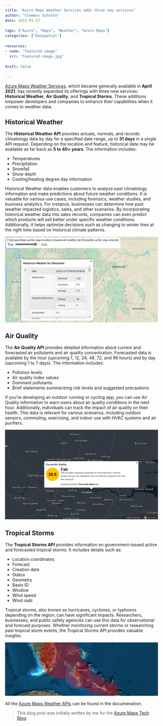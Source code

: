 ```yaml
---
title: "Azure Maps Weather Services adds three new services"
author: "Clemens Schotte"
date: 2022-01-27

tags: ["Azure", "Maps", "Weather", "Azure Maps"]
categories: ["Geospatial"]

resources:
- name: "featured-image"
  src: "featured-image.jpg"

draft: false

---
```


[Azure Maps Weather Services](https://docs.microsoft.com/rest/api/maps/weather), which became generally available in **April 2021**, has recently expanded its offerings with three new services: **Historical Weather**, **Air Quality**, and **Tropical Storms**. These additions empower developers and companies to enhance their capabilities when it comes to weather data.

## Historical Weather

The **Historical Weather API** provides actuals, normals, and records climatology data by day for a specified date range, up to **31 days** in a single API request. Depending on the location and feature, historical data may be available as far back as **5 to 40+ years**. The information includes:

* Temperatures
* Precipitation
* Snowfall
* Snow depth
* Cooling/heating degree day information

Historical Weather data enables customers to analyze past climatology information and make predictions about future weather conditions. It is valuable for various use cases, including forensics, weather studies, and business analytics. For instance, businesses can determine how past weather impacted logistics, sales, and other scenarios. By incorporating historical weather data into sales records, companies can even predict which products will sell better under specific weather conditions. Additionally, it helps optimize decisions such as changing to winter tires at the right time based on historical climate patterns.

![Historical Weather](weather1.jpg)

## Air Quality

The **Air Quality API** provides detailed information about current and forecasted air pollutants and air quality concentration. Forecasted data is available by the hour (upcoming 1, 12, 24, 48, 72, and 96 hours) and by day (upcoming 1 to 7 days). The information includes:

* Pollution levels
* Air quality index values
* Dominant pollutants
* Brief statements summarizing risk levels and suggested precautions

If you’re developing an outdoor running or cycling app, you can use Air Quality information to warn users about air quality conditions in the next hour. Additionally, individuals can track the impact of air quality on their health. This data is relevant for various scenarios, including outdoor sensors, commuting, exercising, and indoor use with HVAC systems and air purifiers.

![Air Quality](weather2.jpg)

## Tropical Storms

The **Tropical Storms API** provides information on government-issued active and forecasted tropical storms. It includes details such as:

* Location coordinates
* Forecast
* Creation date
* Status
* Geometry
* Basin ID
* Window
* Wind speed
* Wind radii

Tropical storms, also known as hurricanes, cyclones, or typhoons depending on the region, can have significant impacts. Researchers, businesses, and public safety agencies can use this data for observational and forecast purposes. Whether monitoring current storms or researching past tropical storm events, the Tropical Storms API provides valuable insights.

![Tropical Storms](featured-image.jpg)

All the [Azure Maps Weather APIs](https://docs.microsoft.com/rest/api/maps/weather/) can be found in the documenation.

> This blog post was initially written by me for the [Azure Maps Tech Blog](https://blog.azuremaps.com).